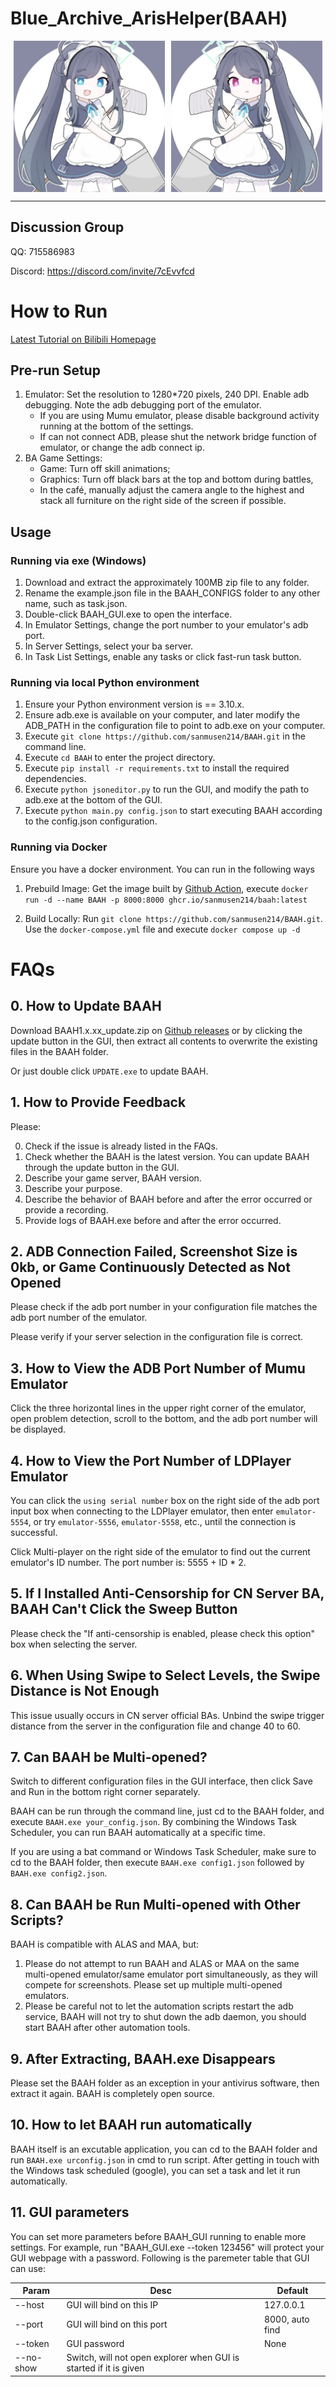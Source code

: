 # Blue_Archive_ArisHelper(BAAH)

<div style="display:flex;justify-content:space-around"><img src="../docs/static/aris.png" style="width:48%"/><img src="../docs/static/kei.png" style="width:48%"/></div>

---

## Discussion Group

QQ: 715586983

Discord: https://discord.com/invite/7cEvvfcd

# How to Run

[Latest Tutorial on Bilibili Homepage](https://space.bilibili.com/7331920?spm_id_from=333.1007.0.0)

## Pre-run Setup

1. Emulator: Set the resolution to 1280*720 pixels, 240 DPI. Enable adb debugging. Note the adb debugging port of the emulator.
   - If you are using Mumu emulator, please disable background activity running at the bottom of the settings.
   - If can not connect ADB, please shut the network bridge function of emulator, or change the adb connect ip.
2. BA Game Settings:
   - Game: Turn off skill animations;
   - Graphics: Turn off black bars at the top and bottom during battles,
   - In the café, manually adjust the camera angle to the highest and stack all furniture on the right side of the screen if possible.

## Usage

### Running via exe (Windows)

1. Download and extract the approximately 100MB zip file to any folder.
2. Rename the example.json file in the BAAH_CONFIGS folder to any other name, such as task.json.
3. Double-click BAAH_GUI.exe to open the interface.
4. In Emulator Settings, change the port number to your emulator's adb port.
5. In Server Settings, select your ba server.
6. In Task List Settings, enable any tasks or click fast-run task button.

### Running via local Python environment

1. Ensure your Python environment version is == 3.10.x.
2. Ensure adb.exe is available on your computer, and later modify the ADB_PATH in the configuration file to point to adb.exe on your computer.
3. Execute `git clone https://github.com/sanmusen214/BAAH.git` in the command line.
4. Execute `cd BAAH` to enter the project directory.
5. Execute `pip install -r requirements.txt` to install the required dependencies.
6. Execute `python jsoneditor.py` to run the GUI, and modify the path to adb.exe at the bottom of the GUI.
7. Execute `python main.py config.json` to start executing BAAH according to the config.json configuration.

### Running via Docker

Ensure you have a docker environment. You can run in the following ways

1. Prebuild Image: Get the image built by [Github Action](https://github.com/sanmusen214/BAAH/actions), execute `docker run -d --name BAAH -p 8000:8000 ghcr.io/sanmusen214/baah:latest`

2. Build Locally: Run `git clone https://github.com/sanmusen214/BAAH.git`. Use the `docker-compose.yml` file and execute `docker compose up -d`

# FAQs

## 0. How to Update BAAH

Download BAAH1.x.xx_update.zip on [Github releases](https://github.com/sanmusen214/BAAH/releases/) or by clicking the update button in the GUI, then extract all contents to overwrite the existing files in the BAAH folder.

Or just double click `UPDATE.exe` to update BAAH.

## 1. How to Provide Feedback

Please:

0. Check if the issue is already listed in the FAQs.
1. Check whether the BAAH is the latest version. You can update BAAH through the update button in the GUI.
2. Describe your game server, BAAH version.
3. Describe your purpose.
4. Describe the behavior of BAAH before and after the error occurred or provide a recording.
5. Provide logs of BAAH.exe before and after the error occurred.

## 2. ADB Connection Failed, Screenshot Size is 0kb, or Game Continuously Detected as Not Opened

Please check if the adb port number in your configuration file matches the adb port number of the emulator.

Please verify if your server selection in the configuration file is correct.

## 3. How to View the ADB Port Number of Mumu Emulator

Click the three horizontal lines in the upper right corner of the emulator, open problem detection, scroll to the bottom, and the adb port number will be displayed.

## 4. How to View the Port Number of LDPlayer Emulator

You can click the `using serial number` box on the right side of the adb port input box when connecting to the LDPlayer emulator, then enter `emulator-5554`, or try `emulator-5556`, `emulator-5558`, etc., until the connection is successful.

Click Multi-player on the right side of the emulator to find out the current emulator's ID number. The port number is: 5555 + ID * 2.

## 5. If I Installed Anti-Censorship for CN Server BA, BAAH Can't Click the Sweep Button

Please check the "If anti-censorship is enabled, please check this option" box when selecting the server.

## 6. When Using Swipe to Select Levels, the Swipe Distance is Not Enough

This issue usually occurs in CN server official BAs. Unbind the swipe trigger distance from the server in the configuration file and change 40 to 60.

## 7. Can BAAH be Multi-opened?

Switch to different configuration files in the GUI interface, then click Save and Run in the bottom right corner separately.

BAAH can be run through the command line, just cd to the BAAH folder, and execute `BAAH.exe your_config.json`. By combining the Windows Task Scheduler, you can run BAAH automatically at a specific time.

If you are using a bat command or Windows Task Scheduler, make sure to cd to the BAAH folder, then execute `BAAH.exe config1.json` followed by `BAAH.exe config2.json`.

## 8. Can BAAH be Run Multi-opened with Other Scripts?

BAAH is compatible with ALAS and MAA, but:

1. Please do not attempt to run BAAH and ALAS or MAA on the same multi-opened emulator/same emulator port simultaneously, as they will compete for screenshots. Please set up multiple multi-opened emulators.
2. Please be careful not to let the automation scripts restart the adb service, BAAH will not try to shut down the adb daemon, you should start BAAH after other automation tools.

## 9. After Extracting, BAAH.exe Disappears

Please set the BAAH folder as an exception in your antivirus software, then extract it again. BAAH is completely open source.


## 10. How to let BAAH run automatically

BAAH itself is an excutable application, you can cd to the BAAH folder and run `BAAH.exe urconfig.json` in cmd to run script. After getting in touch with the Windows task scheduled (google), you can set a task and let it run automatically.


## 11. GUI parameters

You can set more parameters before BAAH_GUI running to enable more settings. For example, run "BAAH_GUI.exe --token 123456" will protect your GUI webpage with a password. Following is the paremeter table that GUI can use:


| Param | Desc | Default |
|-|-|-|
| --host | GUI will bind on this IP | 127.0.0.1 |
| --port | GUI will bind on this port | 8000, auto find |
| --token | GUI password | None |
| --no-show | Switch, will not open explorer when GUI is started if it is given | |
